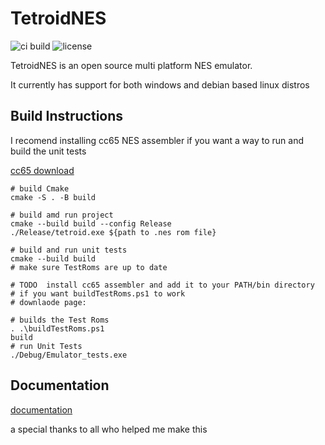 # TetroidNES

![ci build][build] ![license][license]

TetroidNES is an open source multi platform NES emulator.

It currently has support for both windows and debian based linux distros

## Build Instructions

I recomend installing cc65 NES assembler if you want a way to run and build the unit tests

[cc65 download]

```SH
# build Cmake
cmake -S . -B build 

# build amd run project
cmake --build build --config Release
./Release/tetroid.exe ${path to .nes rom file} 

# build and run unit tests
cmake --build build
# make sure TestRoms are up to date

# TODO  install cc65 assembler and add it to your PATH/bin directory 
# if you want buildTestRoms.ps1 to work
# downlaode page: 

# builds the Test Roms 
. .\buildTestRoms.ps1  
build 
# run Unit Tests
./Debug/Emulator_tests.exe
```

## Documentation

[documentation]

a special thanks to all who helped me make this

[cc65 download]: https://cc65.github.io/
[documentation]: <https://github.com/TheoW03/TetroidNES/wiki>
[build]: <https://github.com/TheoW03/TetroidNES/actions/workflows/ci.yml/badge.svg>
[license]: <https://img.shields.io/badge/License-MIT-yellow.svg>
